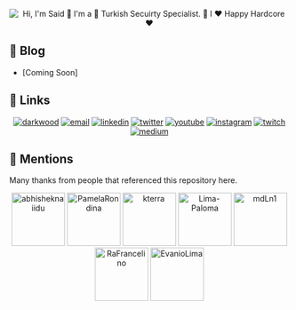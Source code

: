 <p align="center">
  <img src="https://github.com/saidtopcu/main/blob/main/assets/github.gif" alt="Hi, I'm Said 👋 I'm a 🚀 Turkish Secuirty Specialist. 🚀 I ❤️ Happy Hardcore ❤️">
</p>


## :memo: Blog

<!-- BLOG-POST-LIST:START -->
- [Coming Soon]
<!-- BLOG-POST-LIST:END -->

## :link: Links

<p align="center">
  <a href="https://saidtopcu.com"><img src="https://img.icons8.com/fluent/96/000000/domain.png" alt="darkwood"/></a>
  <a href="mailto:info@saidtopcu.com"><img src="https://img.icons8.com/color/96/000000/gmail.png" alt="email"/></a>
  <a href="https://www.linkedin.com/in/saidtopcu"><img src="https://img.icons8.com/color/96/000000/linkedin.png" alt="linkedin"/></a>
  <a href="https://twitter.com/SaidTopcu"><img src="https://img.icons8.com/color/96/000000/twitter-squared.png" alt="twitter"/></a>
  <a href="https://www.youtube.com/user/SaidTopcu"><img src="https://img.icons8.com/color/96/000000/youtube.png" alt="youtube"/></a>
  <a href="https://www.instagram.com/saidtopcu.dev"><img src="https://img.icons8.com/color/96/000000/instagram-new.png" alt="instagram"/></a>
  <a href="https://www.twitch.tv/saidtopcu"><img src="https://img.icons8.com/color/96/000000/twitch--v2.png" alt="twitch"/></a>
  <a href="https://medium.com/@SaidTopcu"><img src="https://img.icons8.com/color/96/000000/medium-logo.png" alt="medium"/></a>
</p>

## :wave: Mentions

Many thanks from people that referenced this repository here.

<p align="center">
<!-- MENTIONS-LIST:START -->
<a href="https://github.com/abhisheknaiidu/awesome-github-profile-readme"><img src="https://github.com/abhisheknaiidu.png?size=96" alt="abhisheknaiidu" width="96px" height="96px" /></a>
<a href="https://github.com/DZXX21"><img src="https://github.com/DZXX21.png?size=96" alt="PamelaRondina" width="96px" height="96px" /></a>
<a href="https://github.com/aroqsd"><img src="https://github.com/aroqsd.png?size=96" alt="kterra" width="96px" height="96px" /></a>
<a href="https://github.com/enverogulcan"><img src="https://github.com/enverogulcan.png?size=96" alt="Lima-Paloma" width="96px" height="96px" /></a>
<a href="https://github.com/mdLn1/mdLn1"><img src="https://github.com/mdLn1.png?size=96" alt="mdLn1" width="96px" height="96px" /></a>
<a href="https://github.com/RaFrancelino/RaFrancelino"><img src="https://github.com/RaFrancelino.png?size=96" alt="RaFrancelino" width="96px" height="96px" /></a>
<a href="https://github.com/EvanioLima/EvanioLima"><img src="https://github.com/EvanioLima.png?size=96" alt="EvanioLima" width="96px" height="96px" /></a>
<!-- MENTIONS-LIST:END -->
</p>
